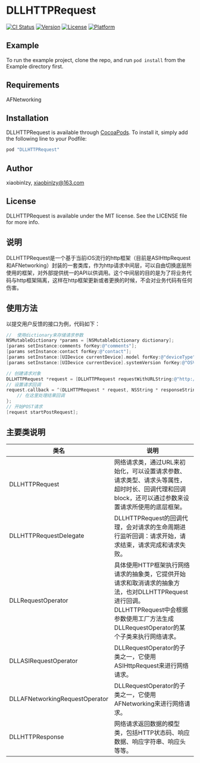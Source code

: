 # DLLHTTPRequest

[![CI Status](http://img.shields.io/travis/xiaobinlzy/DLLHTTPRequest.svg?style=flat)](https://travis-ci.org/xiaobinlzy/DLLHTTPRequest)
[![Version](https://img.shields.io/cocoapods/v/DLLHTTPRequest.svg?style=flat)](http://cocoapods.org/pods/DLLHTTPRequest)
[![License](https://img.shields.io/cocoapods/l/DLLHTTPRequest.svg?style=flat)](http://cocoapods.org/pods/DLLHTTPRequest)
[![Platform](https://img.shields.io/cocoapods/p/DLLHTTPRequest.svg?style=flat)](http://cocoapods.org/pods/DLLHTTPRequest)

## Example

To run the example project, clone the repo, and run `pod install` from the Example directory first.

## Requirements
AFNetworking

## Installation

DLLHTTPRequest is available through [CocoaPods](http://cocoapods.org). To install
it, simply add the following line to your Podfile:

```ruby
pod "DLLHTTPRequest"
```

## Author

xiaobinlzy, xiaobinlzy@163.com

## License

DLLHTTPRequest is available under the MIT license. See the LICENSE file for more info.

## 说明
DLLHTTPRequest是一个基于当前iOS流行的http框架（目前是ASIHttpRequest和AFNetworking）封装的一套类库，作为http请求中间层，可以自由切换底层所使用的框架，对外部提供统一的API以供调用。这个中间层的目的是为了将业务代码与http框架隔离，这样在http框架更新或者更换的时候，不会对业务代码有任何伤害。
## 使用方法
以提交用户反馈的接口为例，代码如下：

```objective-c
//	使用dictionary来存储请求参数       
NSMutableDictionary *params = [NSMutableDictionary dictionary]; 
[params setInstance:comments forKey:@"comments"];
[params setInstance:contact forKey:@"contact"];
[params setInstance:[UIDevice currentDevice].model forKey:@"deviceType"]; 
[params setInstance:[UIDevice currentDevice].systemVersion forKey:@"OSVersion"];

// 创建请求对象
DLLHTTPRequest *request = [DLLHTTPRequest requestWithURLString:@"http://appconfig.chinahr.com/feedback"];
// 设置请求回调
request.callback = ^(DLLHTTPRequest * request, NSString * responseString, NSError * error) {
	// 在这里处理结果回调
};
// 开始POST请求
[request startPostRequest];
```
## 主要类说明
类名 | 说明
--- | ---
DLLHTTPRequest | 网络请求类，通过URL来初始化，可以设置请求参数、请求类型、请求头等属性，超时时长、回调代理和回调block，还可以通过参数来设置请求所使用的底层框架。
DLLHTTPRequestDelegate | DLLHTTPRequest的回调代理，会对请求的生命周期进行监听回调：请求开始，请求结束，请求完成和请求失败。
DLLRequestOperator | 具体使用HTTP框架执行网络请求的抽象类，它提供开始请求和取消请求的抽象方法，也对DLLHTTPRequest进行回调。 DLLHTTPRequest中会根据参数使用工厂方法生成DLLRequestOperator的某个子类来执行网络请求。
DLLASIRequestOperator | DLLRequestOperator的子类之一，它使用ASIHttpRequest来进行网络请求。
DLLAFNetworkingRequestOperator | DLLRequestOperator的子类之一，它使用AFNetworking来进行网络请求。
DLLHTTPResponse | 网络请求返回数据的模型类，包括HTTP状态码、响应数据、响应字符串、响应头等等。